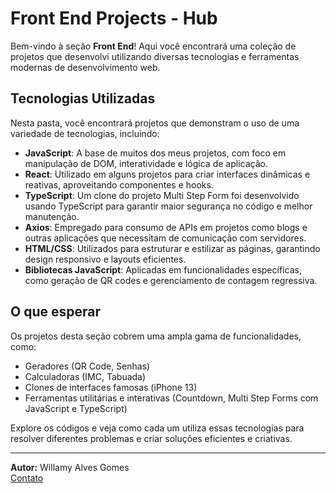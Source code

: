 # Front End Projects - Hub

Bem-vindo à seção **Front End**! Aqui você encontrará uma coleção de projetos que desenvolvi utilizando diversas tecnologias e ferramentas modernas de desenvolvimento web.

## Tecnologias Utilizadas

Nesta pasta, você encontrará projetos que demonstram o uso de uma variedade de tecnologias, incluindo:

- **JavaScript**: A base de muitos dos meus projetos, com foco em manipulação de DOM, interatividade e lógica de aplicação.
- **React**: Utilizado em alguns projetos para criar interfaces dinâmicas e reativas, aproveitando componentes e hooks.
- **TypeScript**: Um clone do projeto Multi Step Form foi desenvolvido usando TypeScript para garantir maior segurança no código e melhor manutenção.
- **Axios**: Empregado para consumo de APIs em projetos como blogs e outras aplicações que necessitam de comunicação com servidores.
- **HTML/CSS**: Utilizados para estruturar e estilizar as páginas, garantindo design responsivo e layouts eficientes.
- **Bibliotecas JavaScript**: Aplicadas em funcionalidades específicas, como geração de QR codes e gerenciamento de contagem regressiva.

## O que esperar

Os projetos desta seção cobrem uma ampla gama de funcionalidades, como:

- Geradores (QR Code, Senhas)
- Calculadoras (IMC, Tabuada)
- Clones de interfaces famosas (iPhone 13)
- Ferramentas utilitárias e interativas (Countdown, Multi Step Forms com JavaScript e TypeScript)

Explore os códigos e veja como cada um utiliza essas tecnologias para resolver diferentes problemas e criar soluções eficientes e criativas.

---

**Autor:** Willamy Alves Gomes  
[Contato](willamy9100@gmail.com)
